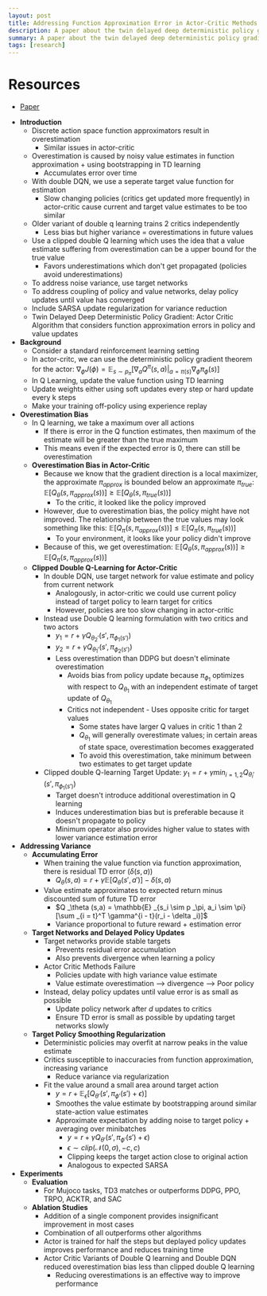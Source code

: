 ```yaml
---
layout: post
title: Addressing Function Approximation Error in Actor-Critic Methods
description: A paper about the twin delayed deep deterministic policy gradient algorithm
summary: A paper about the twin delayed deep deterministic policy gradient algorithm
tags: [research]
---
```



# Resources
- [Paper](https://arxiv.org/pdf/1802.09477)

* **Introduction**
    * Discrete action space function approximators result in overestimation
        * Similar issues in actor-critic
    * Overestimation is caused by noisy value estimates in function approximation + using bootstrapping in TD learning
        * Accumulates error over time
    * With double DQN, we use a seperate target value function for estimation
        * Slow changing policies (critics get updated more frequently) in actor-critic cause current and target value estimates to be too similar 
    * Older variant of double q learning trains 2 critics independently
        * Less bias but higher variance = overestimations in future values 
    * Use a clipped double Q learning which uses the idea that a value estimate suffering from overestimation can be a upper bound for the true value
        * Favors underestimations which don't get propagated (policies avoid underestimations)
    * To address noise variance, use target networks
    * To address coupling of policy and value networks, delay policy updates until value has converged
    * Include SARSA update regularization for variance reduction
    * Twin Delayed Deep Deterministic Policy Gradient: Actor Critic Algorithm that considers function approximation errors in policy and value updates
* **Background**
    * Consider a standard reinforcement learning setting
    * In actor-critc, we can use the deterministic policy gradient theorem for the actor: $\nabla _\phi J(\phi) = \mathbb{E} _{s \sim p _\pi}[\nabla_a Q^\pi (s,a) \vert _{a = \pi(s)} \nabla _\phi \pi _{\phi} (s)]$ 
    * In Q Learning, update the value function using TD learning
    * Update weights either using soft updates every step or hard update every k steps
    * Make your training off-policy using experience replay
* **Overestimation Bias**
    * In Q learning, we take a maximum over all actions
        * If there is error in the Q function estimates, then maximum of the estimate will be greater than the true maximum
        * This means even if the expected error is 0, there can still be overestimation
    * **Overestimation Bias in Actor-Critic**
        * Because we know that the gradient direction is a local maximizer, the approximate $\pi _{approx}$ is bounded below an approximate  $\pi _{true}$: $\mathbb{E}[Q _\theta(s, \pi _{approx}(s))] \geq \mathbb{E}[Q _\theta(s, \pi _{true}(s))]$
            * To the critic, it looked like the policy improved
        * However, due to overestimation bias, the policy might have not improved. The relationship between the true values may look something like this: $\mathbb{E}[Q _\pi(s, \pi _{approx}(s))] \leq \mathbb{E}[Q _\pi(s, \pi _{true}(s))]$
            * To your environment, it looks like your policy didn't improve
        * Because of this, we get overestimation: $\mathbb{E}[Q _\theta(s, \pi _{approx}(s))] \geq \mathbb{E}[Q _\pi(s, \pi _{approx}(s))]$
    * **Clipped Double Q-Learning for Actor-Critic**
        * In double DQN, use target network for value estimate and policy from current network
            * Analogously, in actor-critic we could use current policy instead of target policy to learn target for critics
            * However, policies are too slow changing in actor-critic
        * Instead use Double Q learning formulation with two critics and two actors
            * $y_1 = r + \gamma Q _{\theta_2'}(s', \pi _{\phi _1(s')})$
            * $y_2 = r + \gamma Q _{\theta_1'}(s', \pi _{\phi _2(s')})$
            * Less overestimation than DDPG but doesn't eliminate overestimation
                * Avoids bias from policy update because $\pi _{\phi_1}$ optimizes with respect to $Q _{\theta_1}$ with an independent estimate of target update of $Q _{\theta_1}$
                * Critics not independent - Uses opposite critic for target values
                    * Some states have larger Q values in critic 1 than 2
                    * $Q _{\theta_1}$ will generally overestimate values; in certain areas of state space, overestimation becomes exaggerated
                    * To avoid this overestimation, take minimum between two estimates to get target update
        * Clipped double Q-learning Target Update: $y_1 = r + \gamma min _{i =1, 2} Q _{\theta_i'}(s', \pi _{\phi _1(s')})$
            * Target doesn't introduce additional overestimation in Q learning
            * Induces underestimation bias but is preferable because it doesn't propagate to policy
            * Minimum operator also provides higher value to states with lower variance estimation error
* **Addressing Variance**
    * **Accumulating Error**
        * When training the value function via function approximation, there is residual TD error ($\delta(s,a)$)
            * $Q _\theta (s,a) = r + \gamma \mathbb{E}[Q _\theta (s',a')] - \delta(s,a)$
        * Value estimate approximates to expected return minus discounted sum of future TD error
            * $Q _\theta (s,a) = \mathbb{E} _{s_i \sim p _\pi, a_i \sim \pi}[\sum _{i = t}^T \gamma^{i - t}(r_i - \delta _i)]$
            * Variance proportional to future reward + estimation error
    * **Target Networks and Delayed Policy Updates**
        * Target networks provide stable targets
            * Prevents residual error accumulation
            * Also prevents divergence when learning a policy
        * Actor Critic Methods Failure
            * Policies update with high variance value estimate
            * Value estimate overestimation --> divergence --> Poor policy
        * Instead, delay policy updates until value error is as small as possible
            * Update policy network after $d$ updates to critics
            * Ensure TD error is small as possible by updating target networks slowly
    * **Target Policy Smoothing Regularization**
        * Deterministic policies may overfit at narrow peaks in the value estimate
        * Critics susceptible to inaccuracies from function approximation, increasing variance
            * Reduce variance via regularization
        * Fit the value around a small area around target action
            * $y = r + \mathbb{E} _\epsilon [Q _{\theta'}(s', \pi _{\phi'}(s') + \epsilon)]$
            * Smoothes the value estimate by bootstrapping around similar state-action value estimates
            * Approximate expectation by adding noise to target policy + averaging over minibatches
                * $y = r + \gamma Q _{\theta'}(s', \pi _{\phi'}(s') + \epsilon)$
                * $\epsilon \sim clip(\mathcal{N}(0, \sigma), -c, c)$
                * Clipping keeps the target action close to original action
                * Analogous to expected SARSA 
* **Experiments**
    * **Evaluation**
        * For Mujoco tasks, TD3 matches or outperforms DDPG, PPO, TRPO, ACKTR, and SAC
    * **Ablation Studies**
        * Addition of a single component provides insignificant improvement in most cases
        * Combination of all outperforms other algorithms
        * Actor is trained for half the steps but deplayed policy updates improves performance and reduces training time
        * Actor Critic Variants of Double Q learning and Double DQN reduced overestimation bias less than clipped double Q learning
            * Reducing overestimations is an effective way to improve performance 